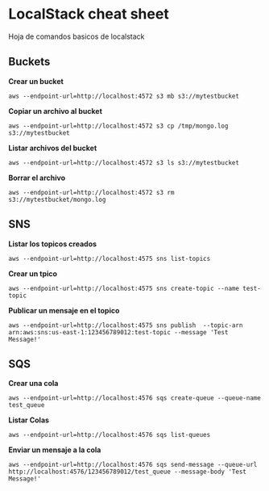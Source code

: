 # LocalStack cheat sheet

Hoja de comandos basicos de localstack

## Buckets

**Crear un bucket**

```shell script
aws --endpoint-url=http://localhost:4572 s3 mb s3://mytestbucket
```

**Copiar un archivo al bucket**

```shell script
aws --endpoint-url=http://localhost:4572 s3 cp /tmp/mongo.log s3://mytestbucket
```

**Listar archivos del bucket**

```shell script
aws --endpoint-url=http://localhost:4572 s3 ls s3://mytestbucket
```

**Borrar el archivo**

```shell script
aws --endpoint-url=http://localhost:4572 s3 rm s3://mytestbucket/mongo.log
```



## SNS

**Listar los topicos creados**

```shell script
aws --endpoint-url=http://localhost:4575 sns list-topics
```

**Crear un tpico**

```shell script
aws --endpoint-url=http://localhost:4575 sns create-topic --name test-topic
```

**Publicar un mensaje en el topico**

```shell script
aws --endpoint-url=http://localhost:4575 sns publish  --topic-arn arn:aws:sns:us-east-1:123456789012:test-topic --message 'Test Message!'
```


## SQS

**Crear una cola**

```shell script
aws --endpoint-url=http://localhost:4576 sqs create-queue --queue-name test_queue
```

**Listar Colas**

```shell script
aws --endpoint-url=http://localhost:4576 sqs list-queues
```

**Enviar un mensaje a la cola**

```shell script
aws --endpoint-url=http://localhost:4576 sqs send-message --queue-url http://localhost:4576/123456789012/test_queue --message-body 'Test Message!'
```

